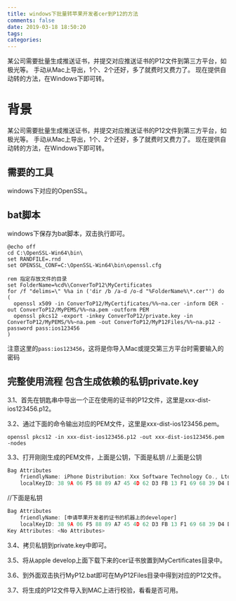 ```yaml
---
title: windows下批量转苹果开发者cer到P12的方法
comments: false
date: 2019-03-18 18:50:20
tags:
categories:
---
```


某公司需要批量生成推送证书，并提交对应推送证书的P12文件到第三方平台，如极光等。
手动从Mac上导出，1个、2个还好，多了就费时又费力了。
现在提供自动转的方法，在Windows下即可转。
<!--more-->

# 背景

某公司需要批量生成推送证书，并提交对应推送证书的P12文件到第三方平台，如极光等。
手动从Mac上导出，1个、2个还好，多了就费时又费力了。
现在提供自动转的方法，在Windows下即可转。

## 需要的工具

windows下对应的OpenSSL。

## bat脚本

windows下保存为bat脚本，双击执行即可。

```shell
@echo off
cd C:\OpenSSL-Win64\bin\
set RANDFILE=.rnd
set OPENSSL_CONF=C:\OpenSSL-Win64\bin\openssl.cfg

rem 指定存放文件的目录
set FolderName=%cd%\ConverToP12\MyCertificates
for /f "delims=\" %%a in ('dir /b /a-d /o-d "%FolderName%\*.cer"') do (
  openssl x509 -in ConverToP12/MyCertificates/%%~na.cer -inform DER -out ConverToP12/MyPEMS/%%~na.pem -outform PEM
  openssl pkcs12 -export -inkey ConverToP12/private.key -in ConverToP12/MyPEMS/%%~na.pem -out ConverToP12/MyP12Files/%%~na.p12 -password pass:ios123456
)
```

注意这里的`pass:ios123456`，这将是你导入Mac或提交第三方平台时需要输入的密码

## 完整使用流程 包含生成依赖的私钥private.key

3.1、首先在钥匙串中导出一个正在使用的证书的P12文件，这里是xxx-dist-ios123456.p12。

3.2、通过下面的命令输出对应的PEM文件，这里是xxx-dist-ios123456.pem。

```shell
openssl pkcs12 -in xxx-dist-ios123456.p12 -out xxx-dist-ios123456.pem -nodes
```

3.3、打开刚刚生成的PEM文件，上面是公钥，下面是私钥
//上面是公钥

```js
Bag Attributes
    friendlyName: iPhone Distribution: Xxx Software Technology Co., Ltd.
    localKeyID: 38 9A 06 F5 88 89 A7 45 4D 62 D3 FB 13 F1 69 68 39 D4 DB EF 
```

//下面是私钥

```js
Bag Attributes
    friendlyName: [申请苹果开发者的证书的机器上的developer]
    localKeyID: 38 9A 06 F5 88 89 A7 45 4D 62 D3 FB 13 F1 69 68 39 D4 DB EF 
Key Attributes: <No Attributes>
```

3.4、拷贝私钥到private.key中即可。

3.5、将从apple develop上面下载下来的cer证书放置到MyCertificates目录中。

3.6、到外面双击执行MyP12.bat即可在MyP12Files目录中得到对应的P12文件。

3.7、将生成的P12文件导入到MAC上进行校验，看看是否可用。